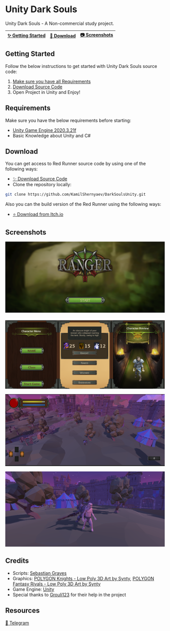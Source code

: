 # Unity Dark Souls

Unity Dark Souls - A Non-commercial study project.


| [:sparkles: Getting Started](#getting-started) | [:rocket: Download](#download) | [:camera: Screenshots](#screenshots) |
| --------------- | -------- | ----------- |

## Getting Started

Follow the below instructions to get started with Unity Dark Souls source code:

1. [Make sure you have all Requirements](#requirements)
2. [Download Source Code](#download)
3. Open Project in Unity and Enjoy!

## Requirements

Make sure you have the below requirements before starting:

- [Unity Game Engine 2020.3.21f](https://unity3d.com)
- Basic Knowledge about Unity and C#

## Download

You can get access to Red Runner source code by using one of the following ways:

- [:sparkles: Download Source Code](https://github.com/KamilShernyaev/DarkSoulsUnity/archive/master.zip)
- Clone the repository locally:

```bash
git clone https://github.com/KamilShernyaev/DarkSoulsUnity.git
```

Also you can the build version of the Red Runner using the following ways:

- [:star: Download from Itch.io](https://bayat.itch.io/red-runner)

## Screenshots

<p align="center">
  <img src="https://github.com/KamilShernyaev/DS4_Source_Code/blob/main/Screenshots/First.png" />
</p>

<p align="center">
  <img src="https://github.com/KamilShernyaev/DS4_Source_Code/blob/main/Screenshots/Second.png" />
</p>

<p align="center">
  <img src="https://github.com/KamilShernyaev/DS4_Source_Code/blob/main/Screenshots/Third.png" />
</p>

<p align="center">
  <img src="https://github.com/KamilShernyaev/DS4_Source_Code/blob/main/Screenshots/Fourth.png" />
</p>

## Credits

- Scripts: [Sebastian Graves](https://www.youtube.com/user/ICampEasts)
- Graphics: [POLYGON Knights - Low Poly 3D Art by Synty](https://assetstore.unity.com/packages/3d/environments/fantasy/polygon-knights-low-poly-3d-art-by-synty-83694),
 [POLYGON Fantasy Rivals - Low Poly 3D Art by Synty](https://assetstore.unity.com/packages/3d/characters/humanoids/fantasy/polygon-fantasy-rivals-low-poly-3d-art-by-synty-118399)
- Game Engine: [Unity](https://unity3d.com/)
- Special thanks to [Grouli123](https://github.com/Grouli123) for their help in the project

## Resources

[:incoming_envelope: Telegram](https://t.me/GoodYhink)
